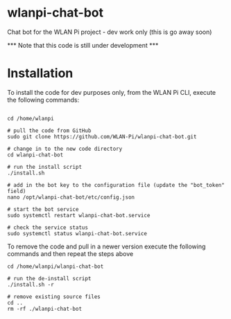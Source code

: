 # wlanpi-chat-bot

Chat bot for the WLAN Pi project - dev work only (this is go away soon)

*** Note that this code is still under development ***

# Installation

To install the code for dev purposes only, from the WLAN Pi CLI, execute the following commands:

```

cd /home/wlanpi

# pull the code from GitHub
sudo git clone https://github.com/WLAN-Pi/wlanpi-chat-bot.git

# change in to the new code directory
cd wlanpi-chat-bot

# run the install script
./install.sh

# add in the bot key to the configuration file (update the "bot_token" field)
nano /opt/wlanpi-chat-bot/etc/config.json

# start the bot service
sudo systemctl restart wlanpi-chat-bot.service

# check the service status
sudo systemctl status wlanpi-chat-bot.service
```

To remove the code and pull in a newer version execute the following commands and then repeat the steps above

```
cd /home/wlanpi/wlanpi-chat-bot

# run the de-install script
./install.sh -r

# remove existing source files
cd ..
rm -rf ./wlanpi-chat-bot

```
